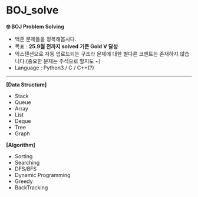 # BOJ_solve

**🤓 BOJ Problem Solving**

- 백준 문제들을 정복해봅시다.
- 목표 : **25.9월 전까지 solved 기준 Gold V 달성**
- 익스텐션으로 자동 업로드되는 구조라 문제에 대한 별다른 코멘트는 존재하지 않습니다.(중요한 문제는 주석으로 할지도 ~)
- Language : Python3 / C / C++(?)


---


**[Data Structure]**
- Stack
- Queue
- Array
- List
- Deque
- Tree
- Graph

**[Algorithm]**
- Sorting
- Searching
- DFS/BFS
- Dynamic Programming
- Greedy
- BackTracking

